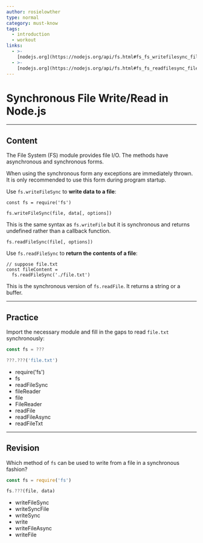 ```yaml
---
author: rosielowther
type: normal
category: must-know
tags:
  - introduction
  - workout
links:
  - >-
    [nodejs.org](https://nodejs.org/api/fs.html#fs_fs_writefilesync_file_data_options){website}
  - >-
    [nodejs.org](https://nodejs.org/api/fs.html#fs_fs_readfilesync_file_options){website}
---
```


# Synchronous File Write/Read in Node.js


---

## Content

The File System (FS) module provides file I/O. The methods have asynchronous and synchronous forms.

When using the synchronous form any exceptions are immediately thrown. It is only recommended to use this form during program startup.

Use `fs.writeFileSync`  to **write data to a file**:

```plain-text
const fs = require('fs')

fs.writeFileSync(file, data[, options])
```

This is the same syntax as `fs.writeFile` but it is synchronous and returns undefined rather than a callback function.

```plain-text
fs.readFileSync(file[, options])
```

Use `fs.readFileSync` to **return the contents of a file**:

```plain-text
// suppose file.txt
const fileContent =
  fs.readFileSync('./file.txt')
```

This is the synchronous version of `fs.readFile`. It returns a string or a buffer.


---

## Practice

Import the necessary module and fill in the gaps to read `file.txt` synchronously:

```javascript
const fs = ???

???.???('file.txt')
```

- require('fs')
- fs
- readFileSync
- fileReader
- file
- FileReader
- readFile
- readFileAsync
- readFileTxt


---

## Revision

Which method of `fs` can be used to write from a file in a synchronous fashion?

```javascript
const fs = require('fs')

fs.???(file, data)
```

- writeFileSync
- writeSyncFile
- writeSync
- write
- writeFileAsync
- writeFile
 
